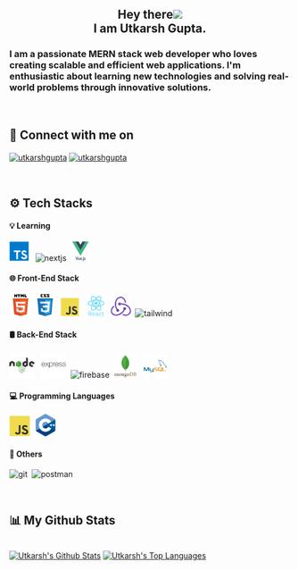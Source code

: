 <h2 align="center">Hey there<img src="https://raw.githubusercontent.com/arnoob16/arnoob16/master/wave.gif" width="30px"><br>I am Utkarsh Gupta.</h2>


### I am a passionate MERN stack web developer who loves creating scalable and efficient web applications. I'm enthusiastic about learning new technologies and solving real-world problems through innovative solutions.
<br>

## 🚀 Connect with me on
 <p align="left">
<a href="https://www.linkedin.com/in/utkarshguptta/" target="blank"><img align="center" src="https://raw.githubusercontent.com/rahuldkjain/github-profile-readme-generator/master/src/images/icons/Social/linked-in-alt.svg" alt="utkarshgupta" height="30" width="40" /></a>
<a href="https://www.hackerrank.com/er_utkarshguptaa" target="blank"><img align="center" src="https://raw.githubusercontent.com/rahuldkjain/github-profile-readme-generator/master/src/images/icons/Social/hackerrank.svg" alt="utkarshgupta" height="30" width="40" /></a>
</p>
<br>

## ⚙️ Tech Stacks

#### 💡 Learning
<p align="left">
 <img title="TypeScript" src="https://raw.githubusercontent.com/devicons/devicon/master/icons/typescript/typescript-original.svg" alt="typescript" width="35" height="35"/> &nbsp;
 <img title="Next JS" src="https://cdn.worldvectorlogo.com/logos/nextjs-2.svg" alt="nextjs" width="40" height="40"/>&nbsp;
 <img title="Vue JS" src="https://raw.githubusercontent.com/devicons/devicon/master/icons/vuejs/vuejs-original-wordmark.svg" alt="vuejs" width="35" height="35"/>
</p>


#### 🌐 Front-End Stack
<p align="left">
<img title="HTML" src="https://raw.githubusercontent.com/devicons/devicon/master/icons/html5/html5-original-wordmark.svg" alt="html5" width="40" height="40"/>
<img title="CSS" src="https://raw.githubusercontent.com/devicons/devicon/master/icons/css3/css3-original-wordmark.svg" alt="css3" width="40" height="40"/>&nbsp;
<img title="JavaScript" src="https://raw.githubusercontent.com/devicons/devicon/master/icons/javascript/javascript-original.svg" alt="javascript" width="33" height="33"/> &nbsp;
<img title="React JS" src="https://raw.githubusercontent.com/devicons/devicon/master/icons/react/react-original-wordmark.svg" alt="react" width="37" height="37"/>&nbsp;
<img title="Redux" src="https://raw.githubusercontent.com/devicons/devicon/master/icons/redux/redux-original.svg" alt="redux" width="36" height="36"/>&nbsp;
<img title="Tailwind CSS" src="https://www.vectorlogo.zone/logos/tailwindcss/tailwindcss-icon.svg" alt="tailwind" width="38" height="38"/>
</p>


#### 🛢️ Back-End Stack
<p align="left">
<img title="Node JS" src="https://raw.githubusercontent.com/devicons/devicon/master/icons/nodejs/nodejs-original-wordmark.svg" alt="nodejs" width="45" height="45"/> &nbsp;
<img title="Express JS" src="https://raw.githubusercontent.com/devicons/devicon/master/icons/express/express-original-wordmark.svg" alt="express" width="45" height="45"/>&nbsp;
<img title="Firebase" src="https://www.vectorlogo.zone/logos/firebase/firebase-icon.svg" alt="firebase" width="40" height="40"/>&nbsp;
 <img title="Mongo DB" src="https://raw.githubusercontent.com/devicons/devicon/master/icons/mongodb/mongodb-original-wordmark.svg" alt="mongodb" width="42" height="42"/> &nbsp;
 <img title="MySQL" src="https://raw.githubusercontent.com/devicons/devicon/master/icons/mysql/mysql-original-wordmark.svg" alt="mysql" width="42" height="42"/>
</p>


#### 💻 Programming Languages
<p align="left">
<img title="JavaScript" src="https://raw.githubusercontent.com/devicons/devicon/master/icons/javascript/javascript-original.svg" alt="javascript" width="37" height="37"/>&nbsp;
<img title="C++" src="https://raw.githubusercontent.com/devicons/devicon/master/icons/cplusplus/cplusplus-original.svg" alt="cplusplus" width="40" height="40"/> 
</p>


#### 🔧 Others
<p align="left">
<img title="Git" src="https://www.vectorlogo.zone/logos/git-scm/git-scm-icon.svg" alt="git" width="40" height="40"/>&nbsp;
<img title="Postman" src="https://www.vectorlogo.zone/logos/getpostman/getpostman-icon.svg" alt="postman" width="38" height="38"/>
</p>
<br>

## 📊 My Github Stats

</br>
    <a href="https://github.com/utkarsh3020/github-readme-stats"><img alt="Utkarsh's Github Stats" src="https://github-readme-stats.vercel.app/api?username=utkarsh3020&show_icons=true&count_private=true&theme=react&hide_border=true&bg_color=0D1117" /></a>
  <a href="https://github.com/utkarsh3020/github-readme-stats"><img alt="Utkarsh's Top Languages" src="https://github-readme-stats.vercel.app/api/top-langs/?username=utkarsh3020&langs_count=8&count_private=true&layout=compact&theme=react&hide_border=true&bg_color=0D1117" /></a>
   <br/>
